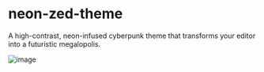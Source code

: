 # neon-zed-theme

A high-contrast, neon-infused cyberpunk theme that transforms your editor into a futuristic megalopolis.

![image](https://github.com/user-attachments/assets/1b212e84-fdc3-41b2-860f-6cab85182e1d)
